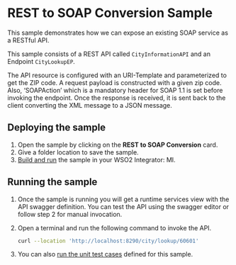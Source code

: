 # REST to SOAP Conversion Sample

This sample demonstrates how we can expose an existing SOAP service as a RESTful API.

This sample consists of a REST API called `CityInformationAPI` and an Endpoint `CityLookupEP`.

The API resource is configured with an URI-Template and parameterized to get the ZIP code. A request payload is constructed with a given zip code. Also, ‘SOAPAction’ which is a mandatory header for SOAP 1.1 is set before invoking the endpoint. Once the response is received, it is sent back to the client converting the XML message to a JSON message.

## Deploying the sample

1.  Open the sample by clicking on the **REST to SOAP Conversion** card.
2.  Give a folder location to save the sample.
3.  [Build and run]({{base_path}}/develop/deploy-artifacts#build-and-run) the sample in your WSO2 Integrator: MI.

## Running the sample

1. Once the sample is running you will get a runtime services view with the API swagger definition. You can test the API using the swagger editor or follow step 2 for manual invocation.

2. Open a terminal and run the following command to invoke the API.

    ```bash
    curl --location 'http://localhost:8290/city/lookup/60601'
    ```

3. You can also [run the unit test cases]({{base_path}}/develop/creating-unit-test-suite/#run-unit-test-suite) defined for this sample.    
